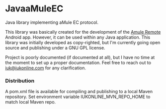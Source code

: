 # JavaaMuleEC
Java library implementing aMule EC protocol.

This library was basically created for the development of the [Amule Remote](https://play.google.com/store/apps/details?id=com.iukonline.amule.android.amuleremote) Android app. However, it can be used within any Java application. This library was initially developed as copy-righted, but I'm currently going open source and publishing under a GNU GPL license.

Project is poorly documented (if documented at all), but I have no time at the moment to set up a proper documentation. Feel free to reach out to iuk@iukonline.com for any clarification.

### Distribution ###

A pom.xml file is available for compiling and publishing to a local Maven repository. Set environment variable IUKONLINE_MVN_REPO_HOME to match local Maven repo. 
